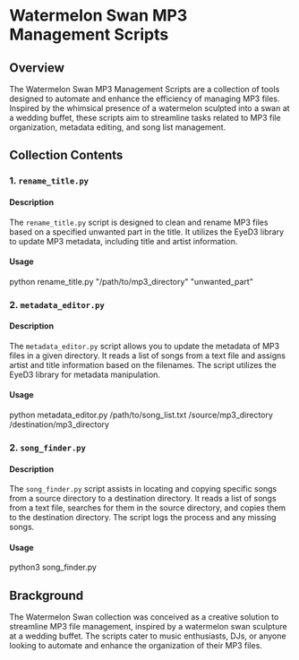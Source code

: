 # Watermelon Swan MP3 Management Scripts

## Overview

The Watermelon Swan MP3 Management Scripts are a collection of tools designed to automate and enhance the efficiency of managing MP3 files. Inspired by the whimsical presence of a watermelon sculpted into a swan at a wedding buffet, these scripts aim to streamline tasks related to MP3 file organization, metadata editing, and song list management.

## Collection Contents

### 1. `rename_title.py`

#### Description

The `rename_title.py` script is designed to clean and rename MP3 files based on a specified unwanted part in the title. It utilizes the EyeD3 library to update MP3 metadata, including title and artist information.

#### Usage
python rename_title.py "/path/to/mp3_directory" "unwanted_part"


### 2. `metadata_editor.py`

#### Description

The `metadata_editor.py`  script allows you to update the metadata of MP3 files in a given directory. It reads a list of songs from a text file and assigns artist and title information based on the filenames. The script utilizes the EyeD3 library for metadata manipulation.

#### Usage
python metadata_editor.py /path/to/song_list.txt /source/mp3_directory /destination/mp3_directory

### 2. `song_finder.py`

#### Description

The `song_finder.py` script assists in locating and copying specific songs from a source directory to a destination directory. It reads a list of songs from a text file, searches for them in the source directory, and copies them to the destination directory. The script logs the process and any missing songs.

#### Usage
python3 song_finder.py

## Brackground
The Watermelon Swan collection was conceived as a creative solution to streamline MP3 file management, inspired by a watermelon swan sculpture at a wedding buffet. The scripts cater to music enthusiasts, DJs, or anyone looking to automate and enhance the organization of their MP3 files.




